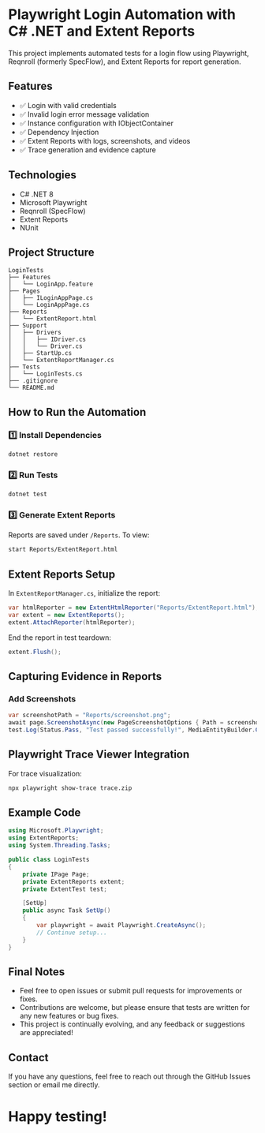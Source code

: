# Playwright Login Automation with C# .NET and Extent Reports

This project implements automated tests for a login flow using Playwright, Reqnroll (formerly SpecFlow), and Extent Reports for report generation.

## Features
- ✅ Login with valid credentials
- ✅ Invalid login error message validation
- ✅ Instance configuration with IObjectContainer
- ✅ Dependency Injection
- ✅ Extent Reports with logs, screenshots, and videos
- ✅ Trace generation and evidence capture

## Technologies
- C# .NET 8
- Microsoft Playwright
- Reqnroll (SpecFlow)
- Extent Reports
- NUnit

## Project Structure
```plaintext
LoginTests
├── Features
│   └── LoginApp.feature
├── Pages
│   ├── ILoginAppPage.cs
│   └── LoginAppPage.cs
├── Reports
│   └── ExtentReport.html
├── Support
│   ├── Drivers
│   │   ├── IDriver.cs
│   │   └── Driver.cs
│   ├── StartUp.cs
│   └── ExtentReportManager.cs
├── Tests
│   └── LoginTests.cs
├── .gitignore
└── README.md
```

## How to Run the Automation

### 1️⃣ Install Dependencies
```bash
dotnet restore
```

### 2️⃣ Run Tests
```bash
dotnet test
```

### 3️⃣ Generate Extent Reports
Reports are saved under `/Reports`. To view:
```bash
start Reports/ExtentReport.html
```

## Extent Reports Setup
In `ExtentReportManager.cs`, initialize the report:
```csharp
var htmlReporter = new ExtentHtmlReporter("Reports/ExtentReport.html");
var extent = new ExtentReports();
extent.AttachReporter(htmlReporter);
```
End the report in test teardown:
```csharp
extent.Flush();
```

## Capturing Evidence in Reports

### Add Screenshots
```csharp
var screenshotPath = "Reports/screenshot.png";
await page.ScreenshotAsync(new PageScreenshotOptions { Path = screenshotPath });
test.Log(Status.Pass, "Test passed successfully!", MediaEntityBuilder.CreateScreenCaptureFromPath(screenshotPath).Build());
```

## Playwright Trace Viewer Integration
For trace visualization:
```bash
npx playwright show-trace trace.zip
```

## Example Code
```csharp
using Microsoft.Playwright;
using ExtentReports;
using System.Threading.Tasks;

public class LoginTests
{
    private IPage Page;
    private ExtentReports extent;
    private ExtentTest test;

    [SetUp]
    public async Task SetUp()
    {
        var playwright = await Playwright.CreateAsync();
        // Continue setup...
    }
}
```
## Final Notes

- Feel free to open issues or submit pull requests for improvements or fixes.
- Contributions are welcome, but please ensure that tests are written for any new features or bug fixes.
- This project is continually evolving, and any feedback or suggestions are appreciated!

## Contact
If you have any questions, feel free to reach out through the GitHub Issues section or email me directly.

# Happy testing!
